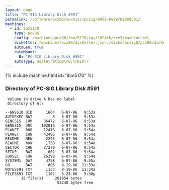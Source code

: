 ```yaml
---
layout: page
title: "PC-SIG Library Disk #591"
permalink: /software/pcx86/sw/misc/pcsig/0001-0999/DISK0591/
machines:
  - id: ibm5170
    type: pcx86
    config: /machines/pcx86/ibm/5170/cga/1024kb/rev3/machine.xml
    diskettes: /machines/pcx86/diskettes.json,/disks/pcsig0/pcx86/diskettes.json
    autoGen: true
    autoMount:
      B: "PC-SIG Library Disk #591"
    autoType: $date\r$time\rB:\rDIR\r
---
```


{% include machine.html id="ibm5170" %}

### Directory of PC-SIG Library Disk #591

     Volume in drive A has no label
     Directory of A:\

    --GNSS10 DID      1664   6-07-86   9:53a
    AUTOEXEC BAT         8   6-07-86   9:53a
    GENESIS  COM     36472   6-07-86   9:53a
    GENESIS  DOC    102016   6-07-86   9:54a
    PLANET   000     12416   6-07-86   9:54a
    PLANET   CHN     42486   6-07-86   9:54a
    README   NEW      2295   6-07-86   9:54a
    README   NOW      1738   6-07-86   9:54a
    SECTOR   CHN     27270   6-07-86   9:54a
    SETUP    BAT       602   6-07-86   9:54a
    SUBSEC   CHN     26398   6-07-86   9:54a
    SYSTEM1  DAT      4758   6-07-86   9:55a
    GO       BAT       696   8-19-86  11:33a
    NOTES591 TXT      1133   8-19-86  11:34a
    FILES591 TXT      1102   8-25-86   5:38p
           15 file(s)     261054 bytes
                           53248 bytes free
